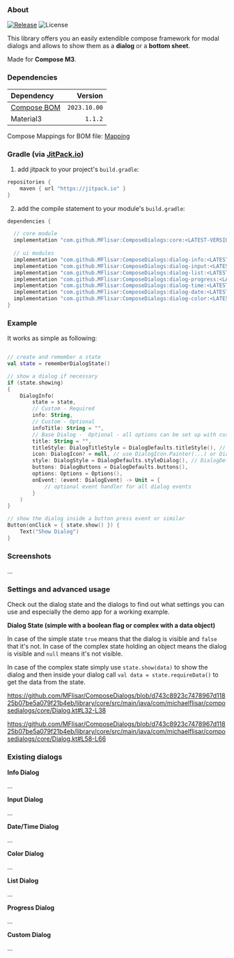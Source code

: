 ### About

[![Release](https://jitpack.io/v/MFlisar/ComposeDialogs.svg)](https://jitpack.io/#MFlisar/ComposeDialogs)
![License](https://img.shields.io/github/license/MFlisar/ComposeDialogs)

This library offers you an easily extendible compose framework for modal dialogs and allows to show them as a **dialog** or a **bottom sheet**.

Made for **Compose M3**.

### Dependencies

| Dependency |        Version |
|:-------------------------------------------------------------------- |---------------:|
| [Compose BOM](https://developer.android.com/jetpack/compose/bom/bom) |   `2023.10.00` |
| Material3 | `1.1.2` |

Compose Mappings for BOM file: [Mapping](https://developer.android.com/jetpack/compose/bom/bom-mapping)

### Gradle (via [JitPack.io](https://jitpack.io/))

1. add jitpack to your project's `build.gradle`:
```groovy
repositories {
    maven { url "https://jitpack.io" }
}
```

2. add the compile statement to your module's `build.gradle`:
```groovy
dependencies {

  // core module
  implementation "com.github.MFlisar:ComposeDialogs:core:<LATEST-VERSION>"
  
  // ui modules
  implementation "com.github.MFlisar:ComposeDialogs:dialog-info:<LATEST-VERSION>"
  implementation "com.github.MFlisar:ComposeDialogs:dialog-input:<LATEST-VERSION>"
  implementation "com.github.MFlisar:ComposeDialogs:dialog-list:<LATEST-VERSION>"
  implementation "com.github.MFlisar:ComposeDialogs:dialog-progress:<LATEST-VERSION>"
  implementation "com.github.MFlisar:ComposeDialogs:dialog-time:<LATEST-VERSION>"
  implementation "com.github.MFlisar:ComposeDialogs:dialog-date:<LATEST-VERSION>"
  implementation "com.github.MFlisar:ComposeDialogs:dialog-color:<LATEST-VERSION>"
}
```

### Example

It works as simple as following:

```kotlin

// create and remember a state
val state = rememberDialogState()

// show a dialog if necessary
if (state.showing)
{
    DialogInfo(
        state = state,
        // Custom - Required
        info: String,
        // Custom - Optional
        infoTitle: String = "",
        // Base Dialog -  Optional - all options can be set up with custom attributes, following are just the default examples
        title: String = "",
        titleStyle: DialogTitleStyle = DialogDefaults.titleStyle(), // or DialogDefaults.titleStyleSmall() => both have a few settings...
        icon: DialogIcon? = null, // use DialogIcon.Painter(...) or DialogIcon.Vector(...) to add an icon
        style: DialogStyle = DialogDefaults.styleDialog(), // DialogDefaults.styleBottomSheet() => both have a few settings...
        buttons: DialogButtons = DialogDefaults.buttons(),
        options: Options = Options(),
        onEvent: (event: DialogEvent) -> Unit = {
            // optional event handler for all dialog events
        }
    )
}

// show the dialog inside a button press event or similar
Button(onClick = { state.show() }) {
    Text("Show Dialog")
}
```

### Screenshots

...

### Settings and advanced usage

Check out the dialog state and the dialogs to find out what settings you can use and especially the demo app for a working example.

**Dialog State (simple with a boolean flag or complex with a data object)**

In case of the simple state `true` means that the dialog is visible and `false` that it's not. In case of the complex state holding an object means the dialog is visible and `null` means it's not visible.

In case of the complex state simply use `state.show(data)` to show the dialog and then inside your dialog call `val data = state.requireData()` to get the data from the state.

https://github.com/MFlisar/ComposeDialogs/blob/d743c8923c7478967d11825b07be5a079f21b4eb/library/core/src/main/java/com/michaelflisar/composedialogs/core/Dialog.kt#L32-L38

https://github.com/MFlisar/ComposeDialogs/blob/d743c8923c7478967d11825b07be5a079f21b4eb/library/core/src/main/java/com/michaelflisar/composedialogs/core/Dialog.kt#L58-L66
  
### Existing dialogs

**Info Dialog**

...

**Input Dialog**

...

**Date/Time Dialog**

...

**Color Dialog**

...

**List Dialog**

...

**Progress Dialog**

...

**Custom Dialog**

...